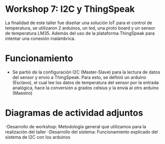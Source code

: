 # Workshop 7: I2C y ThingSpeak
La finalidad de este taller fue diseñar una solución IoT para el control de temperatura, se utilizaron 2 arduinos, un led, una proto board y un sensor de temperatura LM35. Además del uso de la plataforma ThingSpeak para intentar una conexión inalámbrica.

# Funcionamiento

- Se partió de la configuración I2C (Master-Slave) para la lectura de datos del sensor y envio a ThingSpeak. Para esto, se definió un arduino (Esclavo), el cual lee los datos de temperatura del sensor por la entrada analógica, hace la conversión a grados celsius y la envía al otro arduino (Maestro)

# Diagramas de actividad adjuntos
-Desarrollo de workshop: Metodología general que utilizamos para la realización del taller
-Desarrollo del sistema: Funcionamiento explicado del sistema de I2C con los arduinos